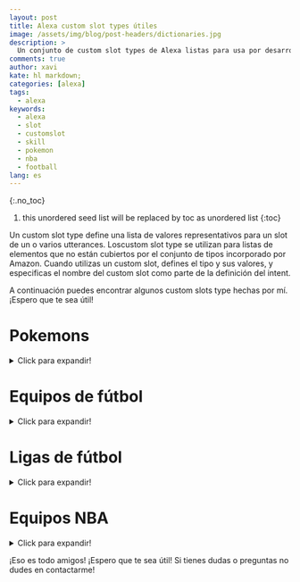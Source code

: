 ```yaml
---
layout: post
title: Alexa custom slot types útiles
image: /assets/img/blog/post-headers/dictionaries.jpg
description: >
  Un conjunto de custom slot types de Alexa listas para usa por desarrolladores españoles
comments: true
author: xavi
kate: hl markdown;
categories: [alexa]
tags:
  - alexa
keywords:
  - alexa
  - slot
  - customslot
  - skill
  - pokemon
  - nba
  - football
lang: es
---
```

{:.no_toc}
1. this unordered seed list will be replaced by toc as unordered list
{:toc}

Un custom slot type define una lista de valores representativos para un slot de un o varios utterances. Loscustom slot type se utilizan para listas de elementos que no están cubiertos por el conjunto de tipos incorporado por Amazon.
Cuando utilizas un custom slot, defines el tipo y sus valores, y especificas el nombre del custom slot como parte de la definición del intent.

A continuación puedes encontrar algunos custom slots type hechas por mí. ¡Espero que te sea útil!

# Pokemons
<details>
  <summary>Click para expandir!</summary>
  <p>
    Puedes probar este custom slot type en mi Alexa Skill Pokemundo. Aquí tienes el <a href="https://www.amazon.es/Xavier-Portilla-Edo-Pokemundo/dp/B07Z638QX2" target="_blank">link</a><br/>
    El id es el número de Pokémon en la Pokedex + 1. El API es <a href="https://pokeapi.co/" target="_blank">PokeApi</a>
    <script src="https://gist.github.com/xavidop/dda153f6723bfe1b5b731c70e8a267ab.js"></script>
  </p>
</details>


# Equipos de fútbol
<details>
  <summary>Click para expandir!</summary>
  Puedes probar este custom slot type en mi Alexa Skill Resultados Futbol. Aquí tienes el <a href="https://www.amazon.es/Xavier-Portilla-Edo-Resultados-f%C3%BAtbol/dp/B082R8715G" target="_blank">link</a><br/>
  El id es el id del equipo proporcionado por la API que estoy usando para esta skill. El API es <a href="https://www.football-data.org/documentation/api" target="_blank">Football Data Org</a>
  <script src="https://gist.github.com/xavidop/c0bafcb8e63c74015310da9429326cad.js"></script>
</details>


# Ligas de fútbol
<details>
  <summary>Click para expandir!</summary>
 Puedes probar este custom slot type en mi Alexa Skill Resultados Futbol. Aquí tienes el <a href="https://www.amazon.es/Xavier-Portilla-Edo-Resultados-f%C3%BAtbol/dp/B082R8715G" target="_blank">link</a><br/>
  El id es el id de la liga proporcionado por la API que estoy usando para esta skill. El API es <a href="https://www.football-data.org/documentation/api" target="_blank">Football Data Org</a>
  <script src="https://gist.github.com/xavidop/a8522b21562e552b35df62e343ae6abf.js"></script>
</details>


# Equipos NBA
<details>
  <summary>Click para expandir!</summary>
  Puedes probar este custom slot type en mi Alexa Skill Resultados Baloncesto. Aquí tienes el <a href="https://www.amazon.es/Xavier-Portilla-Edo-Resultados-Baloncesto/dp/B082V9FDLM" target="_blank">link</a><br/>
  El id es el id del equipo de la NBA proporcionado por la API que estoy usando para esta skill. El API es <a href="https://www.balldontlie.io/#introduction" target="_blank">Ball Don't Lie</a>
  <script src="https://gist.github.com/xavidop/cc6e265d3d61f58308f2b469de751341.js"></script>
</details>


¡Eso es todo amigos! ¡Espero que te sea útil! Si tienes dudas o preguntas no dudes en contactarme!